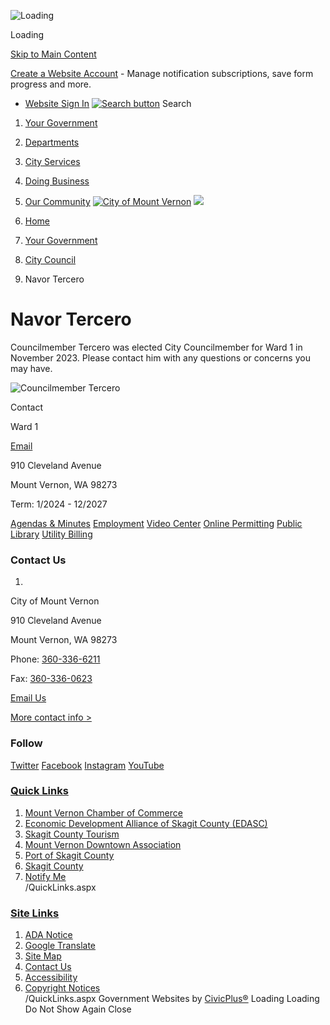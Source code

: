  ![Loading](images/e53d82e5d64334efdf99040d415449cb042633cfb4d2e28e55e1f39b4a25712e.gif) 

Loading

  [Skip to Main Content](https://mountvernonwa.gov/879/Navor-Tercero/#cc3a25e4e6-1a28-459a-a74a-fa4dc2a09462)  

 [Create a Website Account](https://mountvernonwa.gov/MyAccount/ProfileCreate)  - Manage notification subscriptions, save form progress and more.    

 *  [Website Sign In](https://mountvernonwa.gov/MyAccount) 
  [![Search button](images/16b8eec7ce1282d5bd0c2ceae7130dea8e9275a68779f7715a3c77404ae21854.png)](https://mountvernonwa.gov/Search/Results) Search 

 1.  [Your Government](https://mountvernonwa.gov/27/Your-Government) 
 1.  [Departments](https://mountvernonwa.gov/8/Departments) 
 1.  [City Services](https://mountvernonwa.gov/31/City-Services) 
 1.  [Doing Business](https://mountvernonwa.gov/35/Doing-Business) 
 1.  [Our Community](https://mountvernonwa.gov/9/Our-Community) 
  [![City of Mount Vernon](images/b672f51a22535c4f5205e1df3452efc40698e9d2752497ea79e88c3c95fa4dec.png)](https://mountvernonwa.gov)   ![](images/2e5cddb9958428a75446a3b99136ef117e8245bad82b94595affff8748f709bf.jpg)  

 1.  [Home](https://mountvernonwa.gov) 
 1.  [Your Government](https://mountvernonwa.gov/27/Your-Government) 
 1.  [City Council](https://mountvernonwa.gov/98/City-Council) 
 1. Navor Tercero

# Navor Tercero

Councilmember Tercero was elected City Councilmember for Ward 1 in November 2023. Please contact him with any questions or concerns you may have.

  ![Councilmember Tercero](images/6fff3432d9312098e77164c16d9371636d33ec80ef0c80219ea18db510fe73d4.jpg)  

 Contact 

Ward 1 []() 

 [Email](mailto:navort@mountvernonwa.gov) 

910 Cleveland Avenue

Mount Vernon, WA 98273

Term: 1/2024 - 12/2027

  [Agendas & Minutes](https://mountvernonwa.gov/agendacenter)   [Employment](http://www.governmentjobs.com/careers/mtvernonwa)   [Video Center](https://www.youtube.com/channel/UCUob_hcQUmd4S93YkletdrA)   [Online Permitting](https://ci-mountvernon-wa.smartgovcommunity.com/Public/Home)   [Public Library](https://mountvernonwa.gov/175/Library)   [Utility Billing](https://ipn.paymentus.com/cp/cmv)  

### Contact Us

 1.    

City of Mount Vernon   

910 Cleveland Avenue   

Mount Vernon, WA 98273   

Phone:  [360-336-6211]()    

Fax:  [360-336-0623]()    

 [Email Us](mailto:mvmayor@mountvernonwa.gov)    

 [More contact info >](https://mountvernonwa.gov/Directory.aspx)    

### Follow

  [Twitter](https://twitter.com/mountvernonwa)   [Facebook](https://www.facebook.com/Mt-Vernon-WA-154457071245372/)   [Instagram](https://mountvernonwa.gov/facebook)   [YouTube](https://www.youtube.com/channel/UCUob_hcQUmd4S93YkletdrA)  

###  [Quick Links](https://mountvernonwa.gov/QuickLinks.aspx?CID=11) 

 1.  [Mount Vernon Chamber of Commerce](http://www.mountvernonchamber.com/)  
 1.  [Economic Development Alliance of Skagit County (EDASC)](http://www.skagit.org/)  
 1.  [Skagit County Tourism](http://www.visitskagitvalley.com/)  
 1.  [Mount Vernon Downtown Association](http://www.mountvernondowntown.org/)  
 1.  [Port of Skagit County](http://www.portofskagit.com/)  
 1.  [Skagit County](http://www.skagitcounty.net/Departments/Home)  
 1.  [Notify Me](https://mountvernonwa.gov/list.aspx)  
 /QuickLinks.aspx 

###  [Site Links](https://mountvernonwa.gov/QuickLinks.aspx?CID=105) 

 1.  [ADA Notice](https://mountvernonwa.gov/936/ADA-Notice)  
 1.  [Google Translate](https://mountvernonwa-gov.translate.goog/?_x_tr_sl=auto&_x_tr_tl=es&_x_tr_hl=en)  
 1.  [Site Map](https://mountvernonwa.gov/sitemap)  
 1.  [Contact Us](https://mountvernonwa.gov/directory.aspx)  
 1.  [Accessibility](https://mountvernonwa.gov/Accessibility)  
 1.  [Copyright Notices](https://mountvernonwa.gov/site/copyright)  
 /QuickLinks.aspx Government Websites by [CivicPlus®](https://connect.civicplus.com/referral)  Loading Loading Do Not Show Again Close 

  []()  []()  